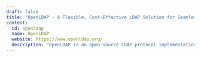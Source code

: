 ```yaml
---
draft: false
title: "OpenLDAP - A Flexible, Cost-Effective LDAP Solution for Seamless Authentication"
content:
  id: openldap
  name: OpenLDAP
  website: https://www.openldap.org/
  description: "OpenLDAP is an open-source LDAP protocol implementation, known for its flexibility, cost-effectiveness, and cross-platform compatibility. It centralizes user authentication and integrates easily with various systems."
---
```

